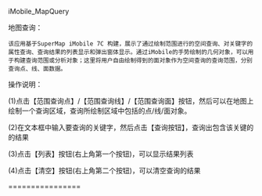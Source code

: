 iMobile_MapQuery

地图查询：
	
	该应用基于SuperMap iMobile 7C 构建，展示了通过绘制范围进行的空间查询、对关键字的属性查询、查询结果的列表显示和弹出窗体显示。通过iMobile的手势绘制的几何对象，可以用于构建查询范围或分析对象；这里将用户自由绘制得到的面对象作为空间查询的查询范围，分别查询点、线、面数据。

操作说明：

  (1)点击【范围查询点】/【范围查询线】/【范围查询面】按钮，然后可以在地图上绘制一个查询区域，查询所绘制区域中包括的点/线/面对象。
  
  (2)在文本框中输入要查询的关键字，然后点击【查询按钮】，查询出包含该关键的的结果

  (3)点击【列表】按钮(右上角第一个按钮)，可以显示结果列表

  (4)点击【清空】按钮(右上角第二个按钮)，可以清空查询的结果

================
